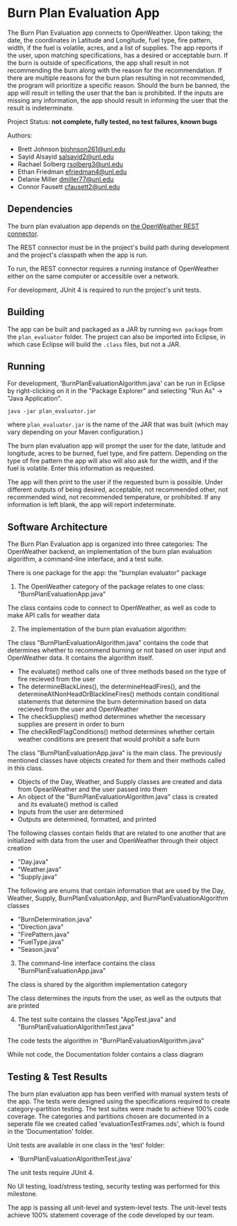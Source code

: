 # Burn Plan Evaluation App

The Burn Plan Evaluation app connects to OpenWeather. Upon taking; the date, the coordinates in Latitude and Longitude, fuel type, fire pattern, width, if the fuel is volatile, acres, and a list of supplies. The app reports if the user, upon matching specifications, has a desired or acceptable burn. If the burn is outside of specifications, the app shall result in not recommending the burn along with the reason for the recommendation. If there are multiple reasons for the burn plan resulting in not recommended, the program will prioritize a specific reason. Should the burn be banned, the app will result in telling the user that the ban is prohibited. If the inputs are missing any information, the app should result in informing the user that the result is indeterminate.

Project Status: **not complete, fully tested, no test failures, known bugs**

Authors:
*	Brett Johnson <bjohnson261@unl.edu>
*	Sayid Alsayid <salsayid2@unl.edu>
*	Rachael Solberg <rsolberg3@unl.edu>
*	Ethan Friedman <efriedman4@unl.edu>
*	Delanie Miller <dmiller77@unl.edu>
*	Connor Fausett <cfausett2@unl.edu>

## Dependencies

The burn plan evaluation app depends on [the OpenWeather REST connector](https://git.unl.edu/soft-core/soft-160/openweather-rest-and-file-connector).

The REST connector must be in the project's build path during development and the project's classpath when the app is run.

To run, the REST connector requires a running instance of OpenWeather either
on the same computer or accessible over a network.

For development, JUnit 4 is required to run the project's unit tests.

## Building

The app can be built and packaged as a JAR by running `mvn package` from the `plan_evaluator` folder. The project can also be imported into Eclipse, in which case Eclipse will build the `.class` files, but not a JAR.

## Running

For development, 'BurnPlanEvaluationAlgorithm.java' can be run in Eclipse by right-clicking on it in the "Package Explorer" and selecting "Run As" → "Java Application".

````
java -jar plan_evaluator.jar
````
where `plan_evaluator.jar` is the name of the JAR that was built (which may vary depending on your Maven configuration.)

The burn plan evaluation app will prompt the user for the date, latitude and longitude, acres to be burned, fuel type, and fire pattern. Depending on the type of fire pattern the app will also will also ask for the width, and if the fuel is volatile. Enter this information as requested. 

The app will then print to the user if the requested burn is possible. Under different outputs of being desired, acceptable, not recommended other, not recommended wind, not recommended temperature, or prohibited. If any information is left blank, the app will report indeterminate.

## Software Architecture

The Burn Plan Evaluation app is organized into three categories: The OpenWeather backend, an implementation of the burn plan evaluation algorithm, a command-line interface, and a test suite.

There is one package for the app: the "burnplan evaluator" package

1. The OpenWeather category of the package relates to one class: "BurnPlanEvaluationApp.java"

The class contains code to connect to OpenWeather, as well as code to make API calls for weather data
	
2. The implementation of the burn plan evaluation algorithm: 

The class "BurnPlanEvaluationAlgorithm.java" contains the code that determines whether to recommend burning or not based 
on user input and OpenWeather data. It contains the algorithm itself.
	
- The evaluate() method calls one of three methods based on the type of fire recieved from the user
- The determineBlackLines(), the determineHeadFires(), and the determineAllNonHeadOrBlacklineFires() methods contain 
conditional statements that determine the burn determination based on data recieved from the user and OpenWeather
- The checkSupplies() method determines whether the necessary supplies are present in order to burn
- The checkRedFlagConditions() method determines whether certain weather conditions are present that would
prohibit a safe burn
	
The class "BurnPlanEvaluationApp.java" is the main class. The previously mentioned classes have objects created 
for them and their methods called in this class.
	
- Objects of the Day, Weather, and Supply classes are created and data from OpeanWeather and the user passed into them
- An object of the "BurnPlanEvaluationAlgorithm.java" class is created and its evaluate() method is called
- Inputs from the user are determined
- Outputs are determined, formatted, and printed
		
The following classes contain fields that are related to one another that are initialized with data
from the user and OpenWeather through their object creation
	
- "Day.java"
- "Weather.java"
- "Supply.java"
		
The following are enums that contain information that are used by the Day, Weather, Supply, BurnPlanEvaluationApp, and 
BurnPlanEvaluationAlgorithm classes
	
- "BurnDetermination.java"
- "Direction.java"
- "FirePattern.java"
- "FuelType.java"
- "Season.java"
	
3. The command-line interface contains the class "BurnPlanEvaluationApp.java"

The class is shared by the algorithm implementation category
	
The class determines the inputs from the user, as well as the outputs that are printed
	
4. The test suite contains the classes "AppTest.java" and "BurnPlanEvaluationAlgorithmTest.java"

The code tests the algorithm in "BurnPlanEvaluationAlgorithm.java"

While not code, the Documentation folder contains a class diagram

## Testing & Test Results

The burn plan evaluation app has been verified with manual system tests of the app. The tests were designed using the specifications required to create category-partition testing. The test suites were made to achieve 100% code coverage. The categories and partitions chosen are documented in a seperate file we created called 'evaluationTestFrames.ods', which is found in the 'Documentation' folder.

Unit tests are available in one class in the 'test' folder:
* 'BurnPlanEvaluationAlgorithmTest.java'

The unit tests require JUnit 4.

No UI testing, load/stress testing, security testing was performed for this milestone.

The app is passing all unit-level and system-level tests. The unit-level tests
achieve 100% statement coverage of the code developed by our team.
